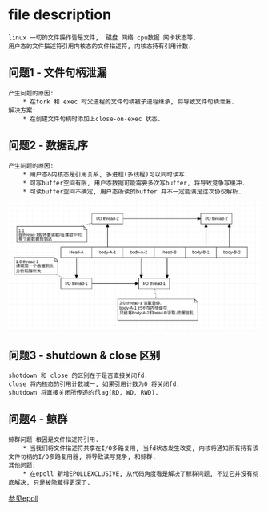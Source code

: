 # file description
```
linux 一切的文件操作皆是文件,  磁盘 网络 cpu数据 网卡状态等.
用户态的文件描述符引用内核态的文件描述符, 内核态持有引用计数.
```

## 问题1 - 文件句柄泄漏
```
产生问题的原因:
    * 在fork 和 exec 时父进程的文件句柄被子进程继承, 将导致文件句柄泄漏.
解决方案:
    * 在创建文件句柄时添加上close-on-exec 状态.
```

## 问题2 - 数据乱序
```
产生问题的原因:
    * 用户态&内核态是引用关系, 多进程(多线程)可以同时读写.
    * 可写buffer空间有限, 用户态数据可能需要多次写buffer, 将导致竞争写缓冲.
    * 可读buffer空间不确定, 用户态所读的buffer 并不一定能满足这次协议解析.
```
![image](/Picture/multi_read.png)

## 问题3 - shutdown & close 区别
```
shotdown 和 close 的区别在于是否直接关闭fd.
close 将内核态的引用计数减一, 如果引用计数为0 将关闭fd.
shutdown 将直接关闭所传递的flag(RD, WD, RWD).
```

## 问题4 - 鲸群
```
鲸群问题 根因是文件描述符引用.
    * 当我们将文件描述符共享在I/O多路复用, 当fd状态发生改变, 内核将通知所有持有该文件句柄的I/O多路复用器, 将导致读写竞争, 和鲸群.
其他问题:
    * 在epoll 新增EPOLLEXCLUSIVE, 从代码角度看是解决了鲸群问题, 不过它并没有彻底解决, 只是被隐藏得更深了.
```
[参见epoll](/Net/epoll/readme.md)
